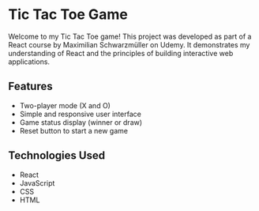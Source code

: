 # Tic Tac Toe Game

Welcome to my Tic Tac Toe game! This project was developed as part of a React course by Maximilian Schwarzmüller on Udemy. It demonstrates my understanding of React and the principles of building interactive web applications.

## Features

- Two-player mode (X and O)
- Simple and responsive user interface
- Game status display (winner or draw)
- Reset button to start a new game

## Technologies Used

- React
- JavaScript
- CSS
- HTML
